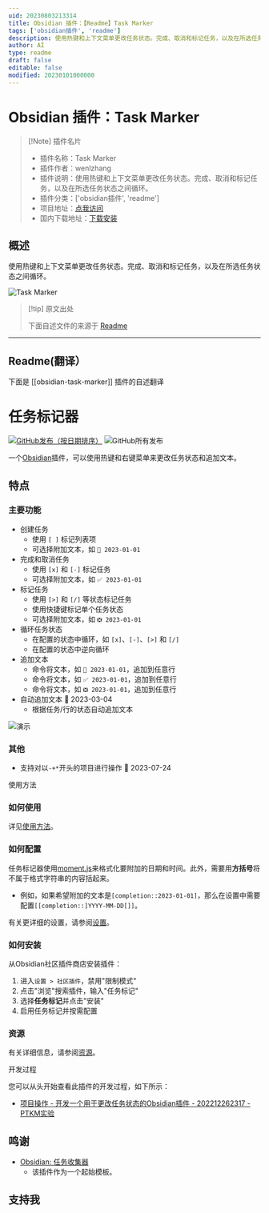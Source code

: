 ```yaml
---
uid: 20230803213314
title: Obsidian 插件：【Readme】Task Marker
tags: ['obsidian插件', 'readme']
description: 使用热键和上下文菜单更改任务状态。完成、取消和标记任务，以及在所选任务状态之间循环。
author: AI
type: readme
draft: false
editable: false
modified: 20230101000000
---
```


# Obsidian 插件：Task Marker

> [!Note] 插件名片
> - 插件名称：Task Marker
> - 插件作者：wenlzhang
> - 插件说明：使用热键和上下文菜单更改任务状态。完成、取消和标记任务，以及在所选任务状态之间循环。
> - 插件分类：['obsidian插件', 'readme']
> - 项目地址：[点我访问](https://github.com/wenlzhang/obsidian-task-marker)
> - 国内下载地址：[下载安装](https://pkmer.cn/products/plugin/pluginMarket/?obsidian-task-marker)

## 概述

使用热键和上下文菜单更改任务状态。完成、取消和标记任务，以及在所选任务状态之间循环。

![Task Marker](https://cdn.pkmer.cn/covers/obsidian-task-marker_new.gif!pkmer)

> [!tip] 原文出处
> 
>下面自述文件的来源于 [Readme](https://ghproxy.net/https://raw.githubusercontent.com/wenlzhang/obsidian-task-marker/main/README.md)
> 

---

## Readme(翻译）

下面是 [[obsidian-task-marker]] 插件的自述翻译



# 任务标记器

[![GitHub发布（按日期排序）](https://img.shields.io/github/v/release/wenlzhang/obsidian-task-marker)](https://github.com/wenlzhang/obsidian-task-marker/releases) ![GitHub所有发布](https://img.shields.io/github/downloads/wenlzhang/obsidian-task-marker/total?color=success)

一个[Obsidian](https://obsidian.md/)插件，可以使用热键和右键菜单来更改任务状态和追加文本。

## 特点

### 主要功能

- 创建任务
    - 使用 `[ ]` 标记列表项
    - 可选择附加文本，如 `📝 2023-01-01`
- 完成和取消任务
    - 使用 `[x]` 和 `[-]` 标记任务
    - 可选择附加文本，如 `✅ 2023-01-01`
- 标记任务
    - 使用 `[>]` 和 `[/]` 等状态标记任务
    - 使用快捷键标记单个任务状态
    - 可选择附加文本，如 `❎ 2023-01-01`
- 循环任务状态
    - 在配置的状态中循环，如 `[x]`、`[-]`、`[>]` 和 `[/]`
    - 在配置的状态中逆向循环
- 追加文本
    - 命令将文本，如 `📝 2023-01-01`，追加到任意行
    - 命令将文本，如 `✅ 2023-01-01`，追加到任意行
    - 命令将文本，如 `❎ 2023-01-01`，追加到任意行
- 自动追加文本 📝 2023-03-04
    - 根据任务/行的状态自动追加文本

![演示](/docs/attachment/demo.gif)

### 其他

- 支持对以`-+*`开头的项目进行操作 📝 2023-07-24

使用方法

### 如何使用

详见[使用方法](docs/Usage.md)。

### 如何配置

任务标记器使用[moment.js](https://momentjs.com/docs/#/displaying/format/)来格式化要附加的日期和时间。此外，需要用**方括号**将不属于格式字符串的内容括起来。

- 例如，如果希望附加的文本是`[completion::2023-01-01]`，那么在设置中需要配置`[[completion::]YYYY-MM-DD[]]`。

有关更详细的设置，请参阅[设置](docs/Setting.md)。

### 如何安装

从Obsidian社区插件商店安装插件：

1. 进入`设置 > 社区插件`，禁用"限制模式"
2. 点击"浏览"搜索插件，输入"任务标记"
3. 选择**任务标记**并点击"安装"
4. 启用任务标记并按需配置

<!-- 该插件已提交至Obsidian **社区插件**进行审核，但目前尚未在社区插件商店中提供。暂时有两种方法可以安装该插件：

- 手动下载`main.js`、`manifest.json`和`styles.css`，并将它们放置在Obsidian存储库的`.obsidian/obsidian-task-marker`文件夹中。
- 或者，您可以使用[obsidian42-brat](https://github.com/TfTHacker/obsidian42-brat)来安装和更新该插件。 -->

### 资源

有关详细信息，请参阅[资源](docs/Resource.md)。

开发过程

您可以从头开始查看此插件的开发过程，如下所示：

- [项目操作 - 开发一个用于更改任务状态的Obsidian插件 - 202212262317 - PTKM实验](https://exp.ptkm.net/220-Development/Project+action/Project+actions+-+Develop+an+Obsidian+plugin+for+changing+task+status+-+202212262317)

## 鸣谢

- [Obsidian: 任务收集器](https://github.com/ebullient/obsidian-task-collector)
    - 该插件作为一个起始模板。

## 支持我





